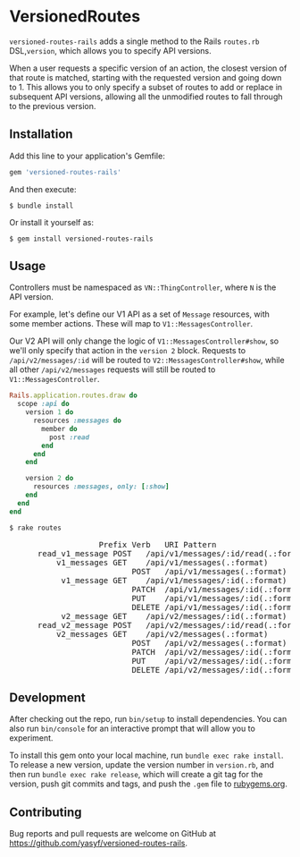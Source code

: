 # VersionedRoutes

`versioned-routes-rails` adds a single method to the Rails `routes.rb` DSL,`version`, which allows you to specify API versions.

When a user requests a specific version of an action, the closest version of that route is matched, starting with the requested version and going down to 1. This allows you to only specify a subset of routes to add or replace in subsequent API versions, allowing all the unmodified routes to fall through to the previous version.

## Installation

Add this line to your application's Gemfile:

```ruby
gem 'versioned-routes-rails'
```

And then execute:

    $ bundle install

Or install it yourself as:

    $ gem install versioned-routes-rails

## Usage

Controllers must be namespaced as `VN::ThingController`, where `N` is the API version.

For example, let's define our V1 API as a set of `Message` resources, with some member actions. These will map to `V1::MessagesController`.

Our V2 API will only change the logic of `V1::MessagesController#show`, so we'll only specify that action in the `version 2` block. Requests to `/api/v2/messages/:id` will be routed to `V2::MessagesController#show`, while all other `/api/v2/messages` requests will still be routed to `V1::MessagesController`.

```ruby
Rails.application.routes.draw do
  scope :api do
    version 1 do
      resources :messages do
        member do
          post :read
        end
      end
    end

    version 2 do
      resources :messages, only: [:show]
    end
  end
end
```

```bash
$ rake routes
```

<pre>
                   Prefix Verb   URI Pattern                                                                              Controller#Action
      read_v1_message POST   /api/v1/messages/:id/read(.:format)                                                  v1/messages#read {:format=>:json, :api_version=>1}
          v1_messages GET    /api/v1/messages(.:format)                                                           v1/messages#index {:format=>:json, :api_version=>1}
                          POST   /api/v1/messages(.:format)                                                           v1/messages#create {:format=>:json, :api_version=>1}
           v1_message GET    /api/v1/messages/:id(.:format)                                                       v1/messages#show {:format=>:json, :api_version=>1}
                          PATCH  /api/v1/messages/:id(.:format)                                                       v1/messages#update {:format=>:json, :api_version=>1}
                          PUT    /api/v1/messages/:id(.:format)                                                       v1/messages#update {:format=>:json, :api_version=>1}
                          DELETE /api/v1/messages/:id(.:format)                                                       v1/messages#destroy {:format=>:json, :api_version=>1}
           v2_message GET    /api/v2/messages/:id(.:format)                                                       v2/messages#show {:format=>:json, :api_version=>2}
      read_v2_message POST   /api/v2/messages/:id/read(.:format)                                                  v1/messages#read {:format=>:json, :api_version=>1}
          v2_messages GET    /api/v2/messages(.:format)                                                           v1/messages#index {:format=>:json, :api_version=>1}
                          POST   /api/v2/messages(.:format)                                                           v1/messages#create {:format=>:json, :api_version=>1}
                          PATCH  /api/v2/messages/:id(.:format)                                                       v1/messages#update {:format=>:json, :api_version=>1}
                          PUT    /api/v2/messages/:id(.:format)                                                       v1/messages#update {:format=>:json, :api_version=>1}
                          DELETE /api/v2/messages/:id(.:format)                                                       v1/messages#destroy {:format=>:json, :api_version=>1}
</pre>

## Development

After checking out the repo, run `bin/setup` to install dependencies. You can also run `bin/console` for an interactive prompt that will allow you to experiment.

To install this gem onto your local machine, run `bundle exec rake install`. To release a new version, update the version number in `version.rb`, and then run `bundle exec rake release`, which will create a git tag for the version, push git commits and tags, and push the `.gem` file to [rubygems.org](https://rubygems.org).

## Contributing

Bug reports and pull requests are welcome on GitHub at https://github.com/yasyf/versioned-routes-rails.

